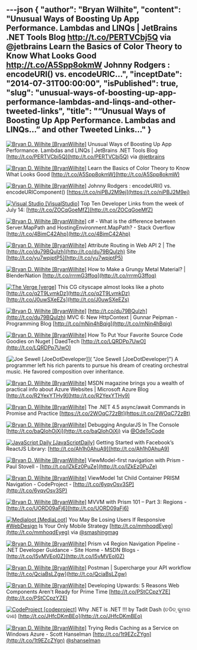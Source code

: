 ---json
{
  "author": "Bryan Wilhite",
  "content": "Unusual Ways of Boosting Up App Performance. Lambdas and LINQs | JetBrains .NET Tools Blog http://t.co/PERTVCbj5Q via @jetbrains  Learn the Basics of Color Theory to Know What Looks Good http://t.co/A5Spp8okmW  Johnny Rodgers : encodeURI() vs. encodeURIC...",
  "inceptDate": "2014-07-31T00:00:00",
  "isPublished": true,
  "slug": "unusual-ways-of-boosting-up-app-performance-lambdas-and-linqs-and-other-tweeted-links",
  "title": "“Unusual Ways of Boosting Up App Performance. Lambdas and LINQs…” and other Tweeted Links…"
}
---

[<img alt="Bryan D. Wilhite [BryanWilhite]" src="https://songhay.blob.core.windows.net/shared-social-twitter/BryanWilhite.jpeg">](http://t.co/UNdqV0Z1zz "Bryan D. Wilhite [BryanWilhite]") <span>Unusual Ways of Boosting Up App Performance. Lambdas and LINQs | JetBrains .NET Tools Blog [http://t.co/PERTVCbj5Q](http://t.co/PERTVCbj5Q) via [@jetbrains](http://twitter.com/jetbrains)</span>

[<img alt="Bryan D. Wilhite [BryanWilhite]" src="https://songhay.blob.core.windows.net/shared-social-twitter/BryanWilhite.jpeg">](http://t.co/UNdqV0Z1zz "Bryan D. Wilhite [BryanWilhite]") <span>Learn the Basics of Color Theory to Know What Looks Good [http://t.co/A5Spp8okmW](http://t.co/A5Spp8okmW)</span>

[<img alt="Bryan D. Wilhite [BryanWilhite]" src="https://songhay.blob.core.windows.net/shared-social-twitter/BryanWilhite.jpeg">](http://t.co/UNdqV0Z1zz "Bryan D. Wilhite [BryanWilhite]") <span>Johnny Rodgers : encodeURI() vs. encodeURIComponent() [https://t.co/niPBJ2M9ej](https://t.co/niPBJ2M9ej)</span>

[<img alt="Visual Studio [VisualStudio]" src="https://songhay.blob.core.windows.net/shared-social-twitter/VisualStudio.png">](http://t.co/OqnL9IGcUY "Visual Studio [VisualStudio]") <span>Top Ten Developer Links from the week of July 14: [http://t.co/ZOCqGoeMfZ](http://t.co/ZOCqGoeMfZ)</span>

[<img alt="Bryan D. Wilhite [BryanWilhite]" src="https://songhay.blob.core.windows.net/shared-social-twitter/BryanWilhite.jpeg">](http://t.co/UNdqV0Z1zz "Bryan D. Wilhite [BryanWilhite]") <span>c# - What is the difference between Server.MapPath and HostingEnvironment.MapPath? - Stack Overflow [http://t.co/4BimC42Ahp](http://t.co/4BimC42Ahp)</span>

[<img alt="Bryan D. Wilhite [BryanWilhite]" src="https://songhay.blob.core.windows.net/shared-social-twitter/BryanWilhite.jpeg">](http://t.co/UNdqV0Z1zz "Bryan D. Wilhite [BryanWilhite]") <span>Attribute Routing in Web API 2 | The [http://t.co/du79BQulzh](http://t.co/du79BQulzh) Site [http://t.co/yu7wpjptP5](http://t.co/yu7wpjptP5)</span>

[<img alt="Bryan D. Wilhite [BryanWilhite]" src="https://songhay.blob.core.windows.net/shared-social-twitter/BryanWilhite.jpeg">](http://t.co/UNdqV0Z1zz "Bryan D. Wilhite [BryanWilhite]") <span>How to Make a Grungy Metal Material? | BlenderNation [http://t.co/rrrmG3ffoq](http://t.co/rrrmG3ffoq)</span>

[<img alt="The Verge [verge]" src="https://songhay.blob.core.windows.net/shared-social-twitter/verge.png">](http://t.co/W2SFxIGhA4 "The Verge [verge]") <span>This CG cityscape almost looks like a photo [http://t.co/q2T9LvmkDz](http://t.co/q2T9LvmkDz) [http://t.co/J0uwSXeEZs](http://t.co/J0uwSXeEZs)</span>

[<img alt="Bryan D. Wilhite [BryanWilhite]" src="https://songhay.blob.core.windows.net/shared-social-twitter/BryanWilhite.jpeg">](http://t.co/UNdqV0Z1zz "Bryan D. Wilhite [BryanWilhite]") <span>[http://t.co/du79BQulzh](http://t.co/du79BQulzh) MVC 6: New HttpContext | Gunnar Peipman - Programming Blog [http://t.co/mNin4hBqig](http://t.co/mNin4hBqig)</span>

[<img alt="Bryan D. Wilhite [BryanWilhite]" src="https://songhay.blob.core.windows.net/shared-social-twitter/BryanWilhite.jpeg">](http://t.co/UNdqV0Z1zz "Bryan D. Wilhite [BryanWilhite]") <span>How To Put Your Favorite Source Code Goodies on Nuget | DaedTech [http://t.co/LQRDPp7UwO](http://t.co/LQRDPp7UwO)</span>

[<img alt="Joe Sewell [JoeDotDeveloper]" src="https://songhay.blob.core.windows.net/shared-social-twitter/JoeDotDeveloper.jpeg">]( "Joe Sewell [JoeDotDeveloper]") <span>A programmer left his rich parents to pursue his dream of creating orchestral music. He favored composition over inheritance.</span>

[<img alt="Bryan D. Wilhite [BryanWilhite]" src="https://songhay.blob.core.windows.net/shared-social-twitter/BryanWilhite.jpeg">](http://t.co/UNdqV0Z1zz "Bryan D. Wilhite [BryanWilhite]") <span>MSDN magazine brings you a wealth of practical info about Azure Websites | Microsoft Azure Blog [http://t.co/R2YexYTHy9](http://t.co/R2YexYTHy9)</span>

[<img alt="Bryan D. Wilhite [BryanWilhite]" src="https://songhay.blob.core.windows.net/shared-social-twitter/BryanWilhite.jpeg">](http://t.co/UNdqV0Z1zz "Bryan D. Wilhite [BryanWilhite]") <span>The .NET 4.5 async/await Commands in Promise and Practice [https://t.co/2WOqC72zBt](https://t.co/2WOqC72zBt)</span>

[<img alt="Bryan D. Wilhite [BryanWilhite]" src="https://songhay.blob.core.windows.net/shared-social-twitter/BryanWilhite.jpeg">](http://t.co/UNdqV0Z1zz "Bryan D. Wilhite [BryanWilhite]") <span>Debugging AngularJS In The Console [http://t.co/baQIohOjXi](http://t.co/baQIohOjXi) via [@OdeToCode](http://twitter.com/OdeToCode)</span>

[<img alt="JavaScript Daily [JavaScriptDaily]" src="https://songhay.blob.core.windows.net/shared-social-twitter/JavaScriptDaily.png">](http://t.co/56rEexiC7n "JavaScript Daily [JavaScriptDaily]") <span>Getting Started with Facebook’s ReactJS Library: [http://t.co/Ah1h0AhuA9](http://t.co/Ah1h0AhuA9)</span>

[<img alt="Bryan D. Wilhite [BryanWilhite]" src="https://songhay.blob.core.windows.net/shared-social-twitter/BryanWilhite.jpeg">](http://t.co/UNdqV0Z1zz "Bryan D. Wilhite [BryanWilhite]") <span>ViewModel-first navigation with Prism - Paul Stovell - [http://t.co/lZkEz0PuZe](http://t.co/lZkEz0PuZe)</span>

[<img alt="Bryan D. Wilhite [BryanWilhite]" src="https://songhay.blob.core.windows.net/shared-social-twitter/BryanWilhite.jpeg">](http://t.co/UNdqV0Z1zz "Bryan D. Wilhite [BryanWilhite]") <span>ViewModel 1st Child Container PRISM Navigation - CodeProject - [http://t.co/6yqvOsv3SP](http://t.co/6yqvOsv3SP)</span>

[<img alt="Bryan D. Wilhite [BryanWilhite]" src="https://songhay.blob.core.windows.net/shared-social-twitter/BryanWilhite.jpeg">](http://t.co/UNdqV0Z1zz "Bryan D. Wilhite [BryanWilhite]") <span>MVVM with Prism 101 – Part 3: Regions - [http://t.co/UORD09aFj6](http://t.co/UORD09aFj6)</span>

[<img alt="Medialoot [MediaLoot]" src="https://songhay.blob.core.windows.net/shared-social-twitter/MediaLoot.png">](http://t.co/mBCFBlwXVS "Medialoot [MediaLoot]") <span>You May Be Losing Users If Responsive [#WebDesign](http://search.twitter.com/search?q=%23WebDesign) Is Your Only Mobile Strategy [http://t.co/mmhoqdEyeg](http://t.co/mmhoqdEyeg) via [@smashingmag](http://twitter.com/smashingmag)</span>

[<img alt="Bryan D. Wilhite [BryanWilhite]" src="https://songhay.blob.core.windows.net/shared-social-twitter/BryanWilhite.jpeg">](http://t.co/UNdqV0Z1zz "Bryan D. Wilhite [BryanWilhite]") <span>Prism v4 Region Navigation Pipeline - .NET Developer Guidance - Site Home - MSDN Blogs - [http://t.co/I5vMVEol0Z](http://t.co/I5vMVEol0Z)</span>

[<img alt="Bryan D. Wilhite [BryanWilhite]" src="https://songhay.blob.core.windows.net/shared-social-twitter/BryanWilhite.jpeg">](http://t.co/UNdqV0Z1zz "Bryan D. Wilhite [BryanWilhite]") <span>Postman | Supercharge your API workflow [http://t.co/QciaBsLZgw](http://t.co/QciaBsLZgw)</span>

[<img alt="Bryan D. Wilhite [BryanWilhite]" src="https://songhay.blob.core.windows.net/shared-social-twitter/BryanWilhite.jpeg">](http://t.co/UNdqV0Z1zz "Bryan D. Wilhite [BryanWilhite]") <span>Developing Upwards: 5 Reasons Web Components Aren't Ready for Prime Time [http://t.co/PStCCpzYZE](http://t.co/PStCCpzYZE)</span>

[<img alt="CodeProject [codeproject]" src="https://songhay.blob.core.windows.net/shared-social-twitter/codeproject.png">](http://t.co/4uZjbAWyZS "CodeProject [codeproject]") <span>Why .NET is .NET !!! by Tadit Dash (ତଡିତ୍ କୁମାର ଦାଶ) [http://t.co/JHfcDKmBEo](http://t.co/JHfcDKmBEo)</span>

[<img alt="Bryan D. Wilhite [BryanWilhite]" src="https://songhay.blob.core.windows.net/shared-social-twitter/BryanWilhite.jpeg">](http://t.co/UNdqV0Z1zz "Bryan D. Wilhite [BryanWilhite]") <span>Trying Redis Caching as a Service on Windows Azure - Scott Hanselman [http://t.co/1t9EZcZYgn](http://t.co/1t9EZcZYgn) [@shanselman](http://twitter.com/shanselman)</span>
